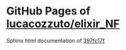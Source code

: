 GitHub Pages of [lucacozzuto/elixir_NF](https://github.com/lucacozzuto/elixir_NF.git)
===
Sphinx html documentation of [397fc17f](https://github.com/lucacozzuto/elixir_NF/tree/397fc17f918bd1805384d7a31c5fea2531ae2e8c)
